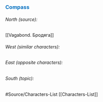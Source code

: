 




### <span style="color:#0070c0">Compass</span>
###### North (source):
[[Vagabond. Бродяга]]

###### West (similar characters):


###### East (opposite characters):


###### South (topic):



#Source/Characters-List [[Characters-List]]

 